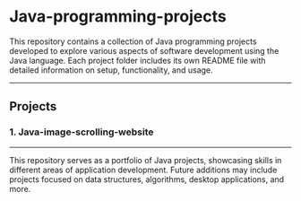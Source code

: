 # Java-programming-projects

This repository contains a collection of Java programming projects developed to explore various aspects of software development using the Java language. Each project folder includes its own README file with detailed information on setup, functionality, and usage.

---

## Projects

### 1. Java-image-scrolling-website

---

This repository serves as a portfolio of Java projects, showcasing skills in different areas of application development. Future additions may include projects focused on data structures, algorithms, desktop applications, and more.
